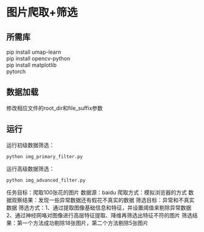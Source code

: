 # 图片爬取+筛选

## 所需库
pip install umap-learn   
pip install opencv-python   
pip install matplotlib  
pytorch   


  
## 数据加载
修改相应文件的root_dir和file_suffix参数


## 运行   
运行初级数据筛选：
```
python img_primary_filter.py
```   
   
运行高级数据筛选：
```
python img_advanced_filter.py
```   
任务目标：爬取100张花的图片
数据源：baidu
爬取方式：模拟浏览器的方式
数据观察结果：发现一些异常数据还有假花不真实的数据
筛选目标：异常和不真实数据
筛选方式：1、通过提取图像基础信息和特征，并设置阈值来剔除异常数据 2、通过神经网咯对图像进行高层特征提取、降维再筛选出特征不符的图片
筛选结果：第一个方法成功剔除18张图片，第二个方法剔除5张图片
